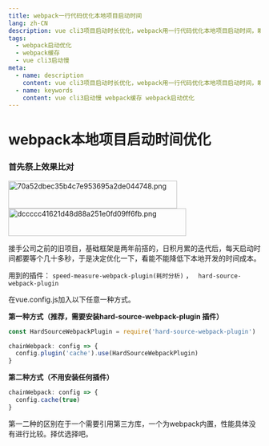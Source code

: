 ```yaml
---
title: webpack一行代码优化本地项目启动时间
lang: zh-CN
description: vue cli3项目启动时长优化，webpack用一行代码优化本地项目启动时间，瞬间比原来快10倍。
tags:
  - webpack启动优化
  - webpack缓存
  - vue cli3启动慢
meta:
  - name: description
    content: vue cli3项目启动时长优化，webpack用一行代码优化本地项目启动时间，瞬间比原来快10倍。
  - name: keywords
    content: vue cli3启动慢 webpack缓存 webpack启动优化
---
```


# webpack本地项目启动时间优化

### 首先祭上效果比对

<img src="https://www.yumcc.com/image/2021-7-13/70a52dbec35b4c7e953695a2de044748.png" alt="70a52dbec35b4c7e953695a2de044748.png" width="337" height="55" class="jop-noMdConv"> <img src="https://www.yumcc.com/image/2021-7-13/dccccc41621d48d88a251e0fd09ff6fb.png" alt="dccccc41621d48d88a251e0fd09ff6fb.png" width="355" height="55" class="jop-noMdConv">

接手公司之前的旧项目，基础框架是两年前搭的，日积月累的迭代后，每天启动时间都要等个几十多秒，于是决定优化一下，看能不能降低下本地开发的时间成本。

用到的插件： `speed-measure-webpack-plugin(耗时分析)` ， ` hard-source-webpack-plugin `

在vue.config.js加入以下任意一种方式。

**第一种方式（推荐，需要安装hard-source-webpack-plugin 插件）**

```javascript
const HardSourceWebpackPlugin = require('hard-source-webpack-plugin')

chainWebpack: config => {
  config.plugin('cache').use(HardSourceWebpackPlugin)
}
```

**第二种方式（不用安装任何插件）**

```javascript
chainWebpack: config => {
  config.cache(true)
}
```
第一二种的区别在于一个需要引用第三方库，一个为webpack内置，性能具体没有进行比较。择优选择吧。
